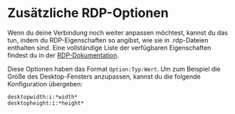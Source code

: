 # Zusätzliche RDP-Optionen

Wenn du deine Verbindung noch weiter anpassen möchtest, kannst du das tun, indem du RDP-Eigenschaften so angibst, wie sie in .rdp-Dateien enthalten sind. Eine vollständige Liste der verfügbaren Eigenschaften findest du in der [RDP-Dokumentation](https://learn.microsoft.com/en-us/windows-server/remote/remote-desktop-services/clients/rdp-files).

Diese Optionen haben das Format `Option:Typ:Wert`. Um zum Beispiel die Größe des Desktop-Fensters anzupassen, kannst du die folgende Konfiguration übergeben:
```
desktopwidth:i:*width*
desktopheight:i:*height*
```
